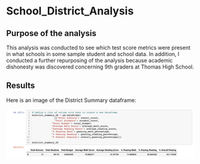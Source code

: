 # School_District_Analysis

## Purpose of the analysis

This analysis was conducted to see which test score metrics were present in what schools in some sample student
and school data. In addition, I conducted a further repurposing of the analysis because academic dishonesty was discovered
concerning 9th graders at Thomas High School. 

## Results

Here is an image of the District Summary dataframe:

![District Summary](https://github.com/Kyle2Miles93/School_District_Analysis/blob/main/District_Summary_Dataframe.png)


